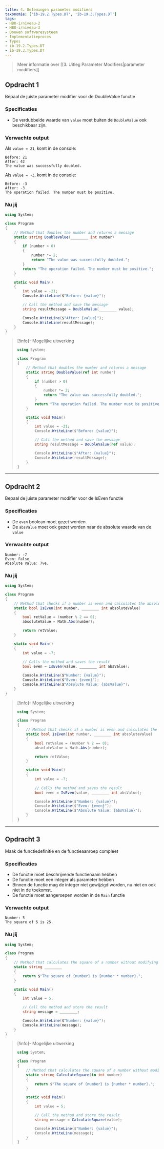 ```yaml
---
title: 4. Oefeningen parameter modifiers
taxonomie: ['ib-19.2.Types.DT', 'ib-19.3.Types.DT']
tags:
- HBO-i/niveau-2
- HBO-i/niveau-3
- Bouwen softwaresysteem
- Implementatieproces
- Types
- ib-19.2.Types.DT
- ib-19.3.Types.DT
---
```

> Meer informatie over [[3. Uitleg Parameter Modifiers|parameter modifiers]]

## Opdracht 1
Bepaal de juiste parameter modifier voor de DoubleValue functie

### Specificaties
- De verdubbelde waarde van `value` moet buiten de `DoubleValue` ook beschikbaar zijn.

### Verwachte output
Als `value = 21`, komt in de console:
```
Before: 21
After: 42
The value was successfully doubled.
```
Als `value = -3`, komt in de console:
```
Before: -3
After: -3
The operation failed. The number must be positive.
```
### Nu jij
```csharp
using System;

class Program
{
    // Method that doubles the number and returns a message
    static string DoubleValue(________ int number)
    {
        if (number > 0)
        {
            number *= 2;
            return "The value was successfully doubled.";
        }
        return "The operation failed. The number must be positive.";
    }

    static void Main()
    {
        int value = -21;
        Console.WriteLine($"Before: {value}");

        // Call the method and save the message
        string resultMessage = DoubleValue(________ value);

        Console.WriteLine($"After: {value}");
        Console.WriteLine(resultMessage);
    }
}
```

> [!info]- Mogelijke uitwerking
> ``` csharp
> using System;
> 
> class Program
> {
>     // Method that doubles the number and returns a message
>     static string DoubleValue(ref int number)
>     {
>         if (number > 0)
>         {
>             number *= 2;
>             return "The value was successfully doubled.";
>         }
>         return "The operation failed. The number must be positive.";
>     }
> 
>     static void Main()
>     {
>         int value = -21;
>         Console.WriteLine($"Before: {value}");
> 
>         // Call the method and save the message
>         string resultMessage = DoubleValue(ref value);
> 
>         Console.WriteLine($"After: {value}");
>         Console.WriteLine(resultMessage);
>     }
> }
> ```

---

## Opdracht 2
Bepaal de juiste parameter modifier voor de IsEven functie

### Specificaties
- De `even` boolean moet gezet worden
- De `absValue` moet ook gezet worden naar de absolute waarde van de `value`

### Verwachte output
```
Number: -7
Even: False
Absolute Value: 7ve.
```
### Nu jij
```csharp
using System;

class Program
{
    // Method that checks if a number is even and calculates the absolute value
    static bool IsEven(int number, ________ int absoluteValue)
    {
        bool retValue = (number % 2 == 0);
        absoluteValue = Math.Abs(number);

        return retValue;
    }

    static void Main()
    {
        int value = -7;
        
        // Calls the method and saves the result
        bool even = IsEven(value, ________ int absValue);

        Console.WriteLine($"Number: {value}");
        Console.WriteLine($"Even: {even}");
        Console.WriteLine($"Absolute Value: {absValue}");
    }
}

```

> [!info]- Mogelijke uitwerking
> ``` csharp
> using System;
> 
> class Program
> {
>     // Method that checks if a number is even and calculates the absolute value
>     static bool IsEven(int number, ________ int absoluteValue)
>     {
>         bool retValue = (number % 2 == 0);
>         absoluteValue = Math.Abs(number);
> 
>         return retValue;
>     }
> 
>     static void Main()
>     {
>         int value = -7;
>         
>         // Calls the method and saves the result
>         bool even = IsEven(value, ________ int absValue);
> 
>         Console.WriteLine($"Number: {value}");
>         Console.WriteLine($"Even: {even}");
>         Console.WriteLine($"Absolute Value: {absValue}");
>     }
> }
> ```

---

## Opdracht 3
Maak de functiedefinitie en de functieaanroep compleet

### Specificaties
- De functie moet beschrijvende functienaam hebben
- De functie moet een integer als parameter hebben
- Binnen de functie mag de integer niet gewijzigd worden, nu niet en ook niet in de toekomst.
- De functie moet aangeroepen worden in de `Main` functie

### Verwachte output
```
Number: 5
The square of 5 is 25.
```
### Nu jij
```csharp
using System;

class Program
{
    // Method that calculates the square of a number without modifying the value of 'number'
    static string ________
    {
        return $"The square of {number} is {number * number}.";
    }

    static void Main()
    {
        int value = 5;

        // Call the method and store the result
        string message = ________;

        Console.WriteLine($"Number: {value}");
        Console.WriteLine(message);
    }
}


```

> [!info]- Mogelijke uitwerking
> ``` csharp
> using System;
> 
> class Program
> {
>     // Method that calculates the square of a number without modifying the value of 'number'
>     static string CalculateSquare(in int number)
>     {
>         return $"The square of {number} is {number * number}.";
>     }
> 
>     static void Main()
>     {
>         int value = 5;
> 
>         // Call the method and store the result
>         string message = CalculateSquare(value);
> 
>         Console.WriteLine($"Number: {value}");
>         Console.WriteLine(message);
>     }
> }
> 
> ```